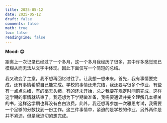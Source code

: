 ```yaml
---
title: 2025-05-12
date: 2025-05-12
draft: false
comments: false
math: true
toc: false
readingTime: false
---
```


**Mood: 😊**

距离上一次记录已经过了一个多月，这一个多月我经历了很多，其中许多感觉现已模糊从而无法从文字中体现。因此下面仅写一个简短的总结。

我又改变了主意，我不想再回忆过往了。让我想一想未来。首先，我有事情要完成，还有事情希望自己能完成。学校的事情还未完结，我还要写很多个作业，有些有一点点头绪，有的毫无头绪，有的还未开始，总之我要在规定时间前完成，这样这学期的事情就结束了。我还想为下学期做准备，我需要通读并完全理解几本相关的书，这样这学期也算没有白白浪费。此外，我还想再参加一次雅思考试，我需要一个足够的分数找到一份工作。这三件事情中，紧迫的是学校的作业，另外两件是并不紧迫，但是我迫切的想完成。